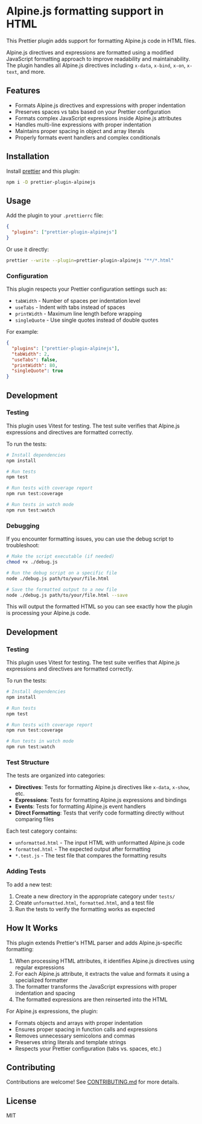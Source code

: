 # Alpine.js formatting support in HTML

This Prettier plugin adds support for formatting Alpine.js code in HTML files.

Alpine.js directives and expressions are formatted using a modified JavaScript formatting approach to improve readability and maintainability. The plugin handles all Alpine.js directives including `x-data`, `x-bind`, `x-on`, `x-text`, and more.

## Features

- Formats Alpine.js directives and expressions with proper indentation
- Preserves spaces vs tabs based on your Prettier configuration
- Formats complex JavaScript expressions inside Alpine.js attributes
- Handles multi-line expressions with proper indentation
- Maintains proper spacing in object and array literals
- Properly formats event handlers and complex conditionals

## Installation

Install [prettier](https://prettier.io/) and this plugin:

```bash
npm i -D prettier-plugin-alpinejs
```

## Usage

Add the plugin to your `.prettierrc` file:

```json
{
  "plugins": ["prettier-plugin-alpinejs"]
}
```

Or use it directly:

```bash
prettier --write --plugin=prettier-plugin-alpinejs "**/*.html"
```

### Configuration

This plugin respects your Prettier configuration settings such as:

- `tabWidth` - Number of spaces per indentation level
- `useTabs` - Indent with tabs instead of spaces
- `printWidth` - Maximum line length before wrapping
- `singleQuote` - Use single quotes instead of double quotes

For example:

```json
{
  "plugins": ["prettier-plugin-alpinejs"],
  "tabWidth": 2,
  "useTabs": false,
  "printWidth": 80,
  "singleQuote": true
}
```

## Development

### Testing

This plugin uses Vitest for testing. The test suite verifies that Alpine.js expressions and directives are formatted correctly.

To run the tests:

```bash
# Install dependencies
npm install

# Run tests
npm test

# Run tests with coverage report
npm run test:coverage

# Run tests in watch mode
npm run test:watch
```

### Debugging

If you encounter formatting issues, you can use the debug script to troubleshoot:

```bash
# Make the script executable (if needed)
chmod +x ./debug.js

# Run the debug script on a specific file
node ./debug.js path/to/your/file.html

# Save the formatted output to a new file
node ./debug.js path/to/your/file.html --save
```

This will output the formatted HTML so you can see exactly how the plugin is processing your Alpine.js code.

## Development

### Testing

This plugin uses Vitest for testing. The test suite verifies that Alpine.js expressions and directives are formatted correctly.

To run the tests:

```bash
# Install dependencies
npm install

# Run tests
npm test

# Run tests with coverage report
npm run test:coverage

# Run tests in watch mode
npm run test:watch
```

### Test Structure

The tests are organized into categories:

- **Directives**: Tests for formatting Alpine.js directives like `x-data`, `x-show`, etc.
- **Expressions**: Tests for formatting Alpine.js expressions and bindings
- **Events**: Tests for formatting Alpine.js event handlers
- **Direct Formatting**: Tests that verify code formatting directly without comparing files

Each test category contains:
- `unformatted.html` - The input HTML with unformatted Alpine.js code
- `formatted.html` - The expected output after formatting
- `*.test.js` - The test file that compares the formatting results

### Adding Tests

To add a new test:

1. Create a new directory in the appropriate category under `tests/`
2. Create `unformatted.html`, `formatted.html`, and a test file
3. Run the tests to verify the formatting works as expected

## How It Works

This plugin extends Prettier's HTML parser and adds Alpine.js-specific formatting:

1. When processing HTML attributes, it identifies Alpine.js directives using regular expressions
2. For each Alpine.js attribute, it extracts the value and formats it using a specialized formatter
3. The formatter transforms the JavaScript expressions with proper indentation and spacing
4. The formatted expressions are then reinserted into the HTML

For Alpine.js expressions, the plugin:
- Formats objects and arrays with proper indentation
- Ensures proper spacing in function calls and expressions
- Removes unnecessary semicolons and commas
- Preserves string literals and template strings
- Respects your Prettier configuration (tabs vs. spaces, etc.)

## Contributing

Contributions are welcome! See [CONTRIBUTING.md](CONTRIBUTING.md) for more details.

## License

MIT
